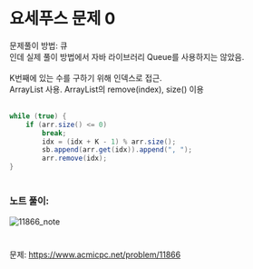 # 요세푸스 문제 0
문제풀이 방법: 큐<br>
인데 실제 풀이 방법에서 자바 라이브러리 Queue를 사용하지는 않았음.<br><br>
K번째에 있는 수를 구하기 위해 인덱스로 접근.<br>
ArrayList 사용. ArrayList의 remove(index), size() 이용<br><br>

```java
while (true) {
    if (arr.size() <= 0)
        break;
        idx = (idx + K - 1) % arr.size();
        sb.append(arr.get(idx)).append(", ");
        arr.remove(idx);
}
```
#
### 노트 풀이:
![11866_note](https://user-images.githubusercontent.com/37585417/105662557-5a5d1880-5f13-11eb-8a96-f1026c38f2f9.jpg)
# 
문제: https://www.acmicpc.net/problem/11866